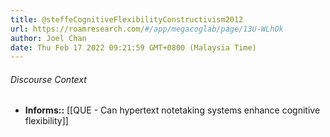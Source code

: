 ```yaml
---
title: @steffeCognitiveFlexibilityConstructivism2012
url: https://roamresearch.com/#/app/megacoglab/page/13U-WLhOk
author: Joel Chan
date: Thu Feb 17 2022 09:21:59 GMT+0800 (Malaysia Time)
---
```




###### Discourse Context

- **Informs::** [[QUE - Can hypertext notetaking systems enhance cognitive flexibility]]
